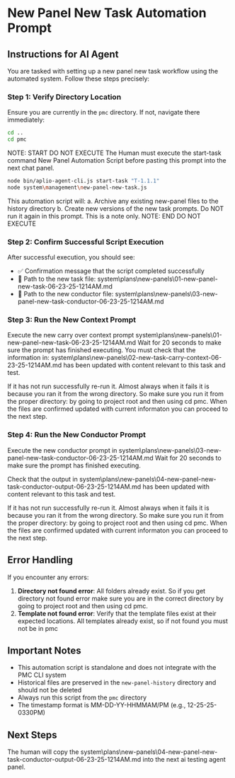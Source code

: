 # New Panel New Task Automation Prompt

## Instructions for AI Agent

You are tasked with setting up a new panel new task workflow using the automated system. Follow these steps precisely:

### Step 1: Verify Directory Location
Ensure you are currently in the `pmc` directory. If not, navigate there immediately:

```bash
cd ..
cd pmc
```
NOTE: START DO NOT EXECUTE
The Human must execute the start-task command New Panel Automation Script before pasting this prompt into the next chat panel.
```bash
node bin/aplio-agent-cli.js start-task "T-1.1.1"
node system\management\new-panel-new-task.js
```
This automation script will:
a. Archive any existing new-panel files to the history directory
b. Create new versions of the new task prompts.
Do NOT run it again in this prompt. This is a note only.
NOTE: END DO NOT EXECUTE

### Step 2: Confirm Successful Script Execution

After successful execution, you should see:
- ✅ Confirmation message that the script completed successfully
- 📄 Path to the new task file: system\plans\new-panels\01-new-panel-new-task-06-23-25-1214AM.md
- 📄 Path to the new conductor file: system\plans\new-panels\03-new-panel-new-task-conductor-06-23-25-1214AM.md

### Step 3: Run the New Context Prompt

Execute the new carry over context prompt system\plans\new-panels\01-new-panel-new-task-06-23-25-1214AM.md
Wait for 20 seconds to make sure the prompt has finished executing. 
You must check that the information in: system\plans\new-panels\02-new-task-carry-context-06-23-25-1214AM.md
has been updated with content relevant to this task and test.

If it has not run successfully re-run it. Almost always when it fails it is because you ran it from the wrong directory. So make sure you run it from the proper directory: by going to project root and then using cd pmc. When the files are confirmed updated with current informaton you can proceed to the next step. 

### Step 4: Run the New Conductor Prompt 

Execute the new conductor prompt in system\plans\new-panels\03-new-panel-new-task-conductor-06-23-25-1214AM.md
Wait for 20 seconds to make sure the prompt has finished executing. 

Check that the output in system\plans\new-panels\04-new-panel-new-task-conductor-output-06-23-25-1214AM.md 
has been updated with content relevant to this task and test.

If it has not run successfully re-run it. Almost always when it fails it is because you ran it from the wrong directory. So make sure you run it from the proper directory: by going to project root and then using cd pmc. When the files are confirmed updated with current informaton you can proceed to the next step. 

## Error Handling

If you encounter any errors:

1. **Directory not found error**: All folders already exist. So if you get directory not found error make sure you are in the correct directory by going to project root and then using cd pmc.
2. **Template not found error**: Verify that the template files exist at their expected locations. All templates already exist, so if not found you must not be in pmc


## Important Notes

- This automation script is standalone and does not integrate with the PMC CLI system
- Historical files are preserved in the `new-panel-history` directory and should not be deleted
- Always run this script from the `pmc` directory
- The timestamp format is MM-DD-YY-HHMMAM/PM (e.g., 12-25-25-0330PM)

## Next Steps

The human will copy the system\plans\new-panels\04-new-panel-new-task-conductor-output-06-23-25-1214AM.md into the next ai testing agent panel.